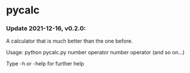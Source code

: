 # pycalc
### Update 2021-12-16, v0.2.0:
A calculator that is much better than the one before. 

Usage: python pycalc.py number operator number operator (and so on...)

Type -h or -help for further help